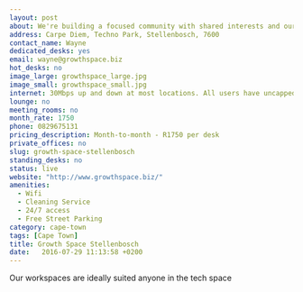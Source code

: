 ```yaml
---
layout: post
about: We're building a focused community with shared interests and our workspaces have just the right amount of privacy while maintaining a collaborative feel.
address: Carpe Diem, Techno Park, Stellenbosch, 7600
contact_name: Wayne
dedicated_desks: yes
email: wayne@growthspace.biz
hot_desks: no
image_large: growthspace_large.jpg
image_small: growthspace_small.jpg
internet: 30Mbps up and down at most locations. All users have uncapped internet access.
lounge: no
meeting_rooms: no
month_rate: 1750
phone: 0829675131
pricing_description: Month-to-month - R1750 per desk
private_offices: no
slug: growth-space-stellenbosch
standing_desks: no
status: live
website: "http://www.growthspace.biz/"
amenities:
  - Wifi
  - Cleaning Service
  - 24/7 access
  - Free Street Parking
category: cape-town
tags: [Cape Town]
title: Growth Space Stellenbosch
date:   2016-07-29 11:13:58 +0200
---
```

<p>Our workspaces are ideally suited anyone in the tech space</p>
